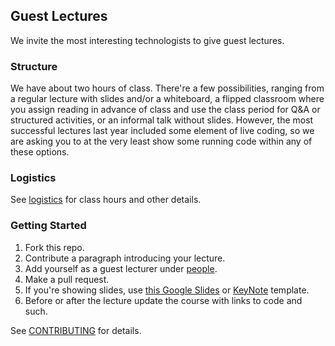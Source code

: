 Guest Lectures
--------------

We invite the most interesting technologists to give guest lectures.

### Structure

We have about two hours of class. There're a few possibilities, ranging from a regular lecture with slides and/or a whiteboard, a flipped classroom where you assign reading in advance of class and use the class period for Q&A or structured activities, or an informal talk without slides. However, the most successful lectures last year included some element of live coding, so we are asking you to at the very least show some running code within any of these options.

### Logistics

See [logistics](logistics.md) for class hours and other details.

### Getting Started

1. Fork this repo.
2. Contribute a paragraph introducing your lecture.
3. Add yourself as a guest lecturer under [people](/README.md#people).
4. Make a pull request.
5. If you're showing slides, use [this Google Slides](https://docs.google.com/presentation/d/17ja25npJOG5qcUNsaJzTWEl_fLqPR5S4FozVkbI5GmU/edit?usp=sharing) or [KeyNote](cs5356-template.key) template.
6. Before or after the lecture update the course with links to code and such.

See [CONTRIBUTING](/CONTRIBUTING.md) for details.
